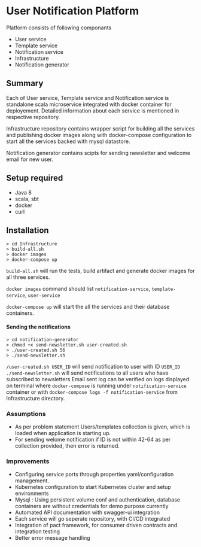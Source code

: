# User Notification Platform 

Platform consists of following componants

- User service 
- Template service 
- Notification service
- Infrastructure
- Notification generator

## Summary

Each of User service, Template service and Notification service is standalone scala microservice integrated with docker container for deployement. Detailed information about each service is mentioned in respective repository. 

Infrastructure repository contains wrapper script for building all the services and publishing docker images along with docker-compose configuration to start all the services backed with mysql datastore. 

Notification generator contains scipts for sending newsletter and welcome email for new user.

## Setup required

- Java 8
- scala, sbt
- docker
- curl

## Installation

```
> cd Infrastructure
> build-all.sh 
> docker images
> docker-compose up
```
`build-all.sh` will run the tests, build artifact and generate docker images for all three services.

`docker images` command should list `notification-service`, `template-service`, `user-service`

`docker-compose up` will start the all the services and their database containers.

#### Sending the notifications
```
> cd notification-generator
> chmod +x send-newsletter.sh user-created.sh 
> ./user-created.sh 56
> ./send-newsletter.sh
```
`/user-created.sh USER_ID` will send notification to user with ID `USER_ID`
`./send-newsletter.sh` will send notifications to all users who have subscribed to newsletters
Email sent log can be verified on logs displayed on terminal where `docker-compose` is running under `notification-service` container
or with `docker-compose logs -f notification-service` from Infrastructure directory.

### Assumptions

- As per problem statement Users/templates collection is given, which is loaded when application is starting up. 
- For sending welome notification if ID is not within 42-64 as per collection provided, then error is returned.  

### Improvements
- Configuring service ports through properties yaml/configuration management.
- Kubernetes configuration to start Kubernetes cluster and setup environments
- Mysql : Using persistent volume conf and authentication, database containers are without credentials for demo purpose currently
- Automated API documentation  with swagger-ui integration
- Each service will go seperate repository, with CI/CD integrated
- Integration of pact framework, for consumer driven contracts and integration testing
- Better error message handling






 


